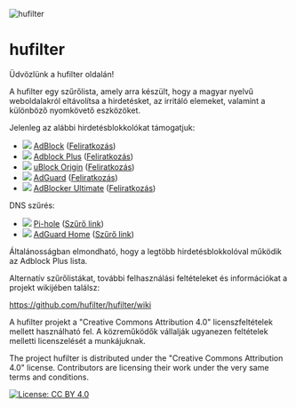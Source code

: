 ![hufilter](https://i.ibb.co/QnscqN5/hufilter.png)

# hufilter

Üdvözlünk a hufilter oldalán!

A hufilter egy szűrőlista, amely arra készült, hogy a magyar nyelvű weboldalakról eltávolítsa a hirdetésket, az irritáló elemeket, valamint a különböző nyomkövető eszközöket.

Jelenleg az alábbi hirdetésblokkolókat támogatjuk:
* ![](https://i.ibb.co/wy0Xqjm/ab.png) [AdBlock](https://getadblock.com/) ([Feliratkozás](https://subscribe.adblockplus.org?location=https%3A%2F%2Fraw.githubusercontent.com%2Fhufilter%2Fhufilter%2Fmaster%2Fhufilter.txt&amp;title=hufilter))
* ![](https://i.ibb.co/VWkXHfW/abp.png) [Adblock Plus](https://adblockplus.org) ([Feliratkozás](https://subscribe.adblockplus.org?location=https%3A%2F%2Fraw.githubusercontent.com%2Fhufilter%2Fhufilter%2Fmaster%2Fhufilter.txt&amp;title=hufilter))
* ![](https://i.ibb.co/MskKKGZ/ublock.png) [uBlock Origin](https://github.com/gorhill/uBlock) ([Feliratkozás](https://subscribe.adblockplus.org?location=https%3A%2F%2Fraw.githubusercontent.com%2Fhufilter%2Fhufilter%2Fmaster%2Fhufilter-ublock.txt&amp;title=hufilter))
* ![](https://i.ibb.co/rch274D/adguard.png) [AdGuard](https://adguard.com) ([Feliratkozás](https://subscribe.adblockplus.org?location=https%3A%2F%2Fraw.githubusercontent.com%2Fhufilter%2Fhufilter%2Fmaster%2Fhufilter-adguard.txt&amp;title=hufilter))
* ![](https://i.ibb.co/P57DX8R/ad-ultimate.png) [AdBlocker Ultimate](https://adblockultimate.net/) ([Feliratkozás](https://subscribe.adblockplus.org?location=https%3A%2F%2Fraw.githubusercontent.com%2Fhufilter%2Fhufilter%2Fmaster%2Fhufilter.txt&amp;title=hufilter))

DNS szűrés:
* ![](https://i.ibb.co/qmmnw2Q/pihole.png) [Pi-hole](https://pi-hole.net/) ([Szűrő link](https://raw.githubusercontent.com/hufilter/hufilter/master/hufilter-dns.txt))
* ![](https://i.ibb.co/rch274D/adguard.png) [AdGuard Home](https://adguard.com/en/adguard-home/overview.html) ([Szűrő link](https://raw.githubusercontent.com/hufilter/hufilter/master/hufilter-dns.txt))

Általánosságban elmondható, hogy a legtöbb hirdetésblokkolóval működik az Adblock Plus lista.

Alternatív szűrőlistákat, további felhasználási feltételeket és információkat a projekt wikijében találsz:

https://github.com/hufilter/hufilter/wiki

A hufilter projekt a "Creative Commons Attribution 4.0" licenszfeltételek mellett használható fel. 
A közreműködők vállalják ugyanezen feltételek melletti licenszelését a munkájuknak.

The project hufilter is distributed under the "Creative Commons Attribution 4.0" license. 
Contributors are licensing their work under the very same terms and conditions.

[![License: CC BY 4.0](https://img.shields.io/badge/License-CC%20BY%204.0-lightgrey.svg)](https://creativecommons.org/licenses/by/4.0/)
